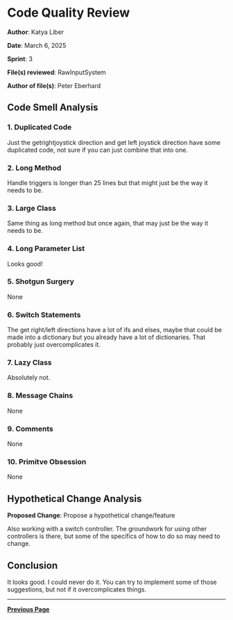 # Code Quality Review

**Author**: Katya Liber 

**Date**: March 6, 2025  

**Sprint**: 3

**File(s) reviewed**: RawInputSystem

**Author of file(s)**: Peter Eberhard

## Code Smell Analysis

### 1. Duplicated Code

Just the getrightjoystick direction
and get left joystick direction have 
some duplicated code, not 
sure if you can just combine that into one.

### 2. Long Method

Handle triggers is longer than
25 lines but that might just 
be the way it needs to be.

### 3. Large Class

Same thing as long method but
once again, that may just be the way 
it needs to be.

### 4. Long Parameter List

Looks good!

### 5. Shotgun Surgery

None

### 6. Switch Statements

The get right/left directions have a lot of ifs and elses,
maybe that could be made into a dictionary but you 
already have a lot of dictionaries. That probably
just overcomplicates it.

### 7. Lazy Class

Absolutely not.

### 8. Message Chains

None

### 9. Comments

None

### 10. Primitve Obsession

None

## Hypothetical Change Analysis

**Proposed Change**: Propose a hypothetical change/feature

Also working with a switch controller. The groundwork
for using other controllers is there, but some of 
the specifics of how to do so may need to change.

## Conclusion

It looks good. I could never do it. You can try to implement
some of those suggestions, but not if it
overcomplicates things. 

---

[**Previous Page**](../README.md)

